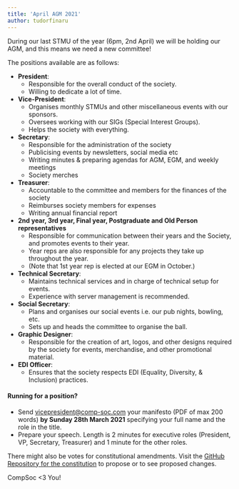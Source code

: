 ```yaml
---
title: 'April AGM 2021'
author: tudorfinaru
---
```


During our last STMU of the year (6pm, 2nd April) we will be holding our AGM, and this means we need a new committee!

The positions available are as follows:

- **President**:
  - Responsible for the overall conduct of the society.
  - Willing to dedicate a lot of time.
- **Vice-President**:
  - Organises monthly STMUs and other miscellaneous events with our sponsors.
  - Oversees working with our SIGs (Special Interest Groups).
  - Helps the society with everything.
- **Secretary**:
  - Responsible for the administration of the society
  - Publicising events by newsletters, social media etc
  - Writing minutes & preparing agendas for AGM, EGM, and weekly meetings
  - Society merches
- **Treasurer**:
  - Accountable to the committee and members for the finances of the society
  - Reimburses society members for expenses
  - Writing annual financial report
- **2nd year, 3rd year, Final year, Postgraduate and Old Person representatives**
  - Responsible for communication between their years and the Society, and promotes events to their year.
  - Year reps are also responsible for any projects they take up throughout the year.
  - (Note that 1st year rep is elected at our EGM in October.)
- **Technical Secretary**:
  - Maintains technical services and in charge of technical setup for events.
  - Experience with server management is recommended.
- **Social Secretary**:
  - Plans and organises our social events i.e. our pub nights, bowling, etc.
  - Sets up and heads the committee to organise the ball.
- **Graphic Designer**:
  - Responsible for the creation of art, logos, and other designs required by the society for events, merchandise, and other promotional material.
- **EDI Officer**:
  - Ensures that the society respects EDI (Equality, Diversity, & Inclusion) practices.

#### Running for a position?

- Send vicepresident@comp-soc.com your manifesto (PDF of max 200 words) **by Sunday 28th March 2021** specifying your full name and the role in the title.
- Prepare your speech. Length is 2 minutes for executive roles (President, VP, Secretary, Treasurer) and 1 minute for the other roles.

There might also be votes for constitutional amendments. Visit the [GitHub Repository for the constitution](https://github.com/compsoc-edinburgh/constitution/pulls) to propose or to see proposed changes.

CompSoc <3 You!
